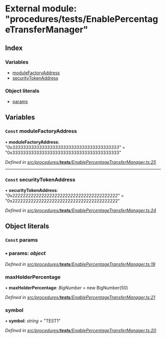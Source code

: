# External module: "procedures/**tests**/EnablePercentageTransferManager"

## Index

### Variables

- [moduleFactoryAddress](_procedures___tests___enablepercentagetransfermanager_.md#const-modulefactoryaddress)
- [securityTokenAddress](_procedures___tests___enablepercentagetransfermanager_.md#const-securitytokenaddress)

### Object literals

- [params](_procedures___tests___enablepercentagetransfermanager_.md#const-params)

## Variables

### `Const` moduleFactoryAddress

• **moduleFactoryAddress**: _"0x3333333333333333333333333333333333333333"_ = "0x3333333333333333333333333333333333333333"

_Defined in [src/procedures/**tests**/EnablePercentageTransferManager.ts:25](https://github.com/PolymathNetwork/polymath-sdk/blob/660aba8/src/procedures/__tests__/EnablePercentageTransferManager.ts#L25)_

---

### `Const` securityTokenAddress

• **securityTokenAddress**: _"0x2222222222222222222222222222222222222222"_ = "0x2222222222222222222222222222222222222222"

_Defined in [src/procedures/**tests**/EnablePercentageTransferManager.ts:24](https://github.com/PolymathNetwork/polymath-sdk/blob/660aba8/src/procedures/__tests__/EnablePercentageTransferManager.ts#L24)_

## Object literals

### `Const` params

### ▪ **params**: _object_

_Defined in [src/procedures/**tests**/EnablePercentageTransferManager.ts:19](https://github.com/PolymathNetwork/polymath-sdk/blob/660aba8/src/procedures/__tests__/EnablePercentageTransferManager.ts#L19)_

### maxHolderPercentage

• **maxHolderPercentage**: _BigNumber_ = new BigNumber(50)

_Defined in [src/procedures/**tests**/EnablePercentageTransferManager.ts:21](https://github.com/PolymathNetwork/polymath-sdk/blob/660aba8/src/procedures/__tests__/EnablePercentageTransferManager.ts#L21)_

### symbol

• **symbol**: _string_ = "TEST1"

_Defined in [src/procedures/**tests**/EnablePercentageTransferManager.ts:20](https://github.com/PolymathNetwork/polymath-sdk/blob/660aba8/src/procedures/__tests__/EnablePercentageTransferManager.ts#L20)_
